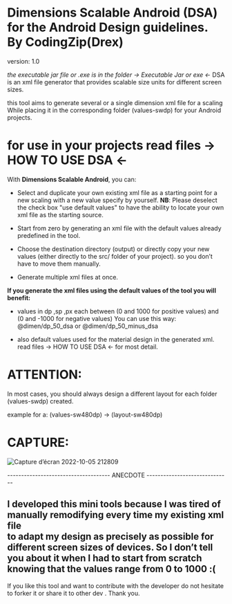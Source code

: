 
# Dimensions Scalable Android (DSA) for the Android Design guidelines. By CodingZip(Drex) 

version: 1.0

*the executable jar file or .exe is in the folder -> Executable Jar or exe <-*
DSA is an xml file generator that provides scalable size units for different screen sizes.

this tool aims to generate several or a single dimension xml file for a scaling
While placing it in the corresponding folder (values-sw<N>dp) for your Android projects.

# for use in your projects read files -> HOW TO USE DSA <-

With **Dimensions Scalable Android**, you can:

- Select and duplicate your own existing xml file as a starting point for a new scaling with a new value specify by yourself.
**NB**: Please deselect the check box "use default values" to have the ability to locate your own xml file as the starting source. 

- Start from zero by generating an xml file with the default values already predefined in the tool.

- Choose the destination directory (output) or directly copy your new values (either directly to the src/ folder of your project).
  so you don’t have to move them manually.

- Generate multiple xml files at once.


**If you generate the xml files using the default values of the tool you will benefit:**

- values in dp ,sp ,px each between (0 and 1000 for positive values) and (0 and -1000 for negative values) 
You can use this way: @dimen/dp_50_dsa or @dimen/dp_50_minus_dsa

- also default values used for the material design in the generated xml.
read files -> HOW TO USE DSA <- for most detail.

# ATTENTION: 
                                
In most cases, you should always design a different layout for each folder (values-sw<N>dp) created.
  
example for a: (values-sw480dp) -> (layout-sw480dp)
  
  # CAPTURE: 
  
  ![Capture d’écran 2022-10-05 212809](https://user-images.githubusercontent.com/77253520/194171270-9f8a3dd6-27ad-453b-a766-9e0a0c843b72.png)
  

------------------------------------- ANECDOTE ------------------------------
  
 I developed this mini tools because I was tired of manually remodifying every time my existing xml file  
to adapt my design as precisely as possible for different screen sizes of devices.
So I don’t tell you about it when I had to start from scratch knowing that the values range from 0 to 1000 :(
-----------------------------------------------------------------------------
  
 If you like this tool and want to contribute with the developer do not hesitate to forker it or share it to other dev .
 Thank you. 


